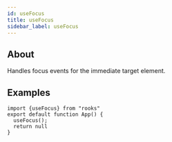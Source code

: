 ```yaml
---
id: useFocus
title: useFocus
sidebar_label: useFocus
---
```


## About

Handles focus events for the immediate target element.

## Examples

```tsx
import {useFocus} from "rooks"
export default function App() {
  useFocus();
  return null
}
```
